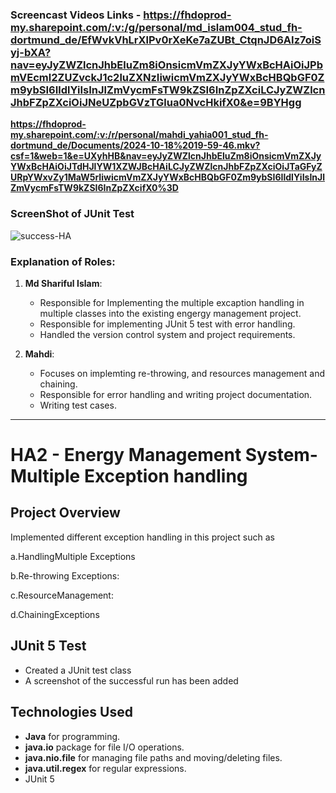 ### **Screencast Videos Links - https://fhdoprod-my.sharepoint.com/:v:/g/personal/md_islam004_stud_fh-dortmund_de/EfWvkVhLrXlPv0rXeKe7aZUBt_CtqnJD6AIz7oiSyj-bXA?nav=eyJyZWZlcnJhbEluZm8iOnsicmVmZXJyYWxBcHAiOiJPbmVEcml2ZUZvckJ1c2luZXNzIiwicmVmZXJyYWxBcHBQbGF0Zm9ybSI6IldlYiIsInJlZmVycmFsTW9kZSI6InZpZXciLCJyZWZlcnJhbFZpZXciOiJNeUZpbGVzTGlua0NvcHkifX0&e=9BYHgg** 
**https://fhdoprod-my.sharepoint.com/:v:/r/personal/mahdi_yahia001_stud_fh-dortmund_de/Documents/2024-10-18%2019-59-46.mkv?csf=1&web=1&e=UXyhHB&nav=eyJyZWZlcnJhbEluZm8iOnsicmVmZXJyYWxBcHAiOiJTdHJlYW1XZWJBcHAiLCJyZWZlcnJhbFZpZXciOiJTaGFyZURpYWxvZy1MaW5rIiwicmVmZXJyYWxBcHBQbGF0Zm9ybSI6IldlYiIsInJlZmVycmFsTW9kZSI6InZpZXcifX0%3D**

### **ScreenShot of JUnit Test**

![success-HA](https://github.com/user-attachments/assets/b4c3456b-349a-43be-bc82-04135200c8aa)

### **Explanation of Roles:**

1. **Md Shariful Islam**: 
   - Responsible for Implementing the multiple excaption handling in multiple classes into the existing engergy management project.
   - Responsible for implementing JUnit 5 test with error handling.
   - Handled the version control system and project requirements.

2. **Mahdi**: 
   - Focuses on implemting re-throwing, and resources management and chaining.
   - Responsible for error handling and writing project documentation.
   - Writing test cases.

---

# HA2 - Energy Management System- Multiple Exception handling

## Project Overview

Implemented different exception handling in this project such as 

a.HandlingMultiple Exceptions

b.Re-throwing Exceptions:

c.ResourceManagement:

d.ChainingExceptions

## JUnit 5 Test

- Created a JUnit test class  
- A screenshot of the successful run has been added

## Technologies Used

- **Java** for programming.
- **java.io** package for file I/O operations.
- **java.nio.file** for managing file paths and moving/deleting files.
- **java.util.regex** for regular expressions.
- JUnit 5


